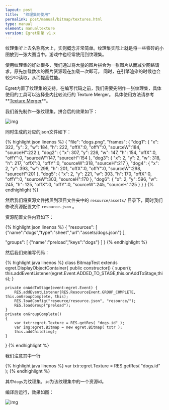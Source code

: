 ```yaml
---
layout: post
title:  "纹理集的使用"
permalink: post/manual/bitmap/textures.html
type: manual
element: manualtexture
version: Egret引擎 v1.x
---
```


纹理集听上去名称高大上，实则概念非常简单。纹理集实际上就是将一些零碎的小图放到一张大图当中。游戏中也经常使用到纹理集。

使用纹理集的好处很多，我们通过将大量的图片拼合为一张图片从而减少网络请求，原先加载数次的图片资源现在加载一次即可。
同时，在引擎渲染的时候也会较少IO读取，从而提高性能。

Egret内置了纹理集的支持，在编写代码之前，我们需要先制作一张纹理集，具体使用的工具可以选择业内比较流行的 Texture Merger。
具体使用方法请参考**<a href="{{site.baseurl}}/post/tools/egrettools/texturemerger.html" target="_blank">Texture Merger</a>**。

我们首先制作一张纹理集，拼合后的效果如下：

![img]({{site.baseurl}}/assets/img/bitmaptextures1.png)

同时生成的对应的json文件如下：

{% highlight json linenos %}
{
    "file": "dogs.png",
    "frames": {
        "dog1": {
            "x": 322,
            "y": 2,
            "w": 184,
            "h": 222,
            "offX":0,
            "offY":0,
            "sourceW":184,
            "sourceH":222
        },
        "dog2": {
            "x": 307,
            "y": 226,
            "w": 147,
            "h": 154,
            "offX":0,
            "offY":0,
            "sourceW":147,
            "sourceH":154
        },
        "dog3": {
            "x": 2,
            "y": 2,
            "w": 318,
            "h": 217,
            "offX":0,
            "offY":0,
            "sourceW":318,
            "sourceH":217
        },
        "dog4": {
            "x": 2,
            "y": 393,
            "w": 298,
            "h": 201,
            "offX":0,
            "offY":0,
            "sourceW":298,
            "sourceH":201
        },
        "dog5": {
            "x": 2,
            "y": 221,
            "w": 303,
            "h": 170,
            "offX":0,
            "offY":0,
            "sourceW":303,
            "sourceH":170
        },
        "dog6": {
            "x": 2,
            "y": 596,
            "w": 245,
            "h": 125,
            "offX":0,
            "offY":0,
            "sourceW":245,
            "sourceH":125
        }
    }
}
{% endhighlight %}

然后我们将资源文件拷贝到项目文件夹中的 `resource/assets/` 目录下，同时我们修改资源配置文件 `resource.json` 。

资源配置文件内容如下：

{% highlight json linenos %}
{
"resources":
	[
		{"name":"dogs","type":"sheet","url":"assets/dogs.json"}
	],

"groups":
	[
        {"name":"preload","keys":"dogs"}
	]
}
{% endhighlight %}

然后我们来编写代码：


{% highlight java linenos %}
class BitmapTest extends egret.DisplayObjectContainer{
    public constructor()
    {
        super();
        this.addEventListener(egret.Event.ADDED_TO_STAGE,this.onAddToStage,this);
    }

    private onAddToStage(event:egret.Event) {
        RES.addEventListener(RES.ResourceEvent.GROUP_COMPLETE, this.onGroupComplete, this);
        RES.loadConfig("resource/resource.json", "resource/");
        RES.loadGroup("preload");
    }
    private onGroupComplete()
    {
        var txtr:egret.Texture = RES.getRes( "dogs.id" );
        var img:egret.Bitmap = new egret.Bitmap( txtr );
        this.addChild(img);
    }
}
{% endhighlight %}

我们注意其中一行

{% highlight java linenos %}
var txtr:egret.Texture = RES.getRes( "dogs.id" );
{% endhighlight %}

其中`dogs`为纹理集，`id`为该纹理集中的一个资源id。

编译后运行，效果如图：

![img]({{site.baseurl}}/assets/img/bitmaptextures2.png)
